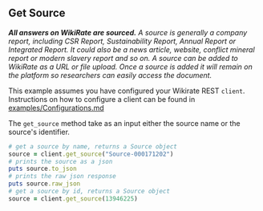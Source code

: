 ## Get Source

_**All answers on WikiRate are sourced.** A source is generally a company report, including CSR Report, Sustainability Report, Annual Report or Integrated Report.
It could also be a news article, website, conflict mineral report or modern slavery report and so on. A source can be
added to WikiRate as a URL or file upload. Once a source is added it will remain on the platform so researchers can
easily access the document._

This example assumes you have configured your Wikirate REST `client`. Instructions on how to configure a client can be
found in [examples/Configurations.md](https://github.com/wikirate/wikirate4ruby/blob/main/examples/Configuration.md)

The `get_source` method take as an input either the source name or the source's identifier.

```ruby
# get a source by name, returns a Source object
source = client.get_source("Source-000171202")
# prints the source as a json
puts source.to_json
# prints the raw json response
puts source.raw_json
# get a source by id, returns a Source object
source = client.get_source(13946225)
```